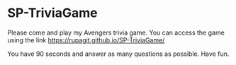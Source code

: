 # SP-TriviaGame
Please come and play my Avengers trivia game. You can access the game using the link https://rupagit.github.io/SP-TriviaGame/ 

You have 90 seconds and answer as many questions as possible. Have fun. 
